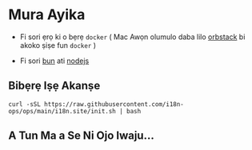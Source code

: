 # Mura Ayika

* Fi sori ẹrọ ki o bẹrẹ `docker` ( Mac Awọn olumulo daba lilo [orbstack](https://orbstack.dev) bi akoko ṣiṣe fun `docker` )

* Fi sori [bun](https://bun.sh/docs/installation) ati [nodejs](https://nodejs.org/en/download/package-manager)

## Bibẹrẹ Iṣẹ Akanṣe

```
curl -sSL https://raw.githubusercontent.com/i18n-ops/ops/main/i18n.site/init.sh | bash
```

## A Tun Ma a Se Ni Ojo Iwaju…